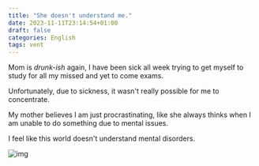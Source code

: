 ```yaml
---
title: "She doesn't understand me."
date: 2023-11-11T23:14:54+01:00
draft: false
categories: English
tags: vent
---
```


Mom is *drunk-ish* again, I have been sick all week trying to get myself to study for all my missed and yet to come exams.

Unfortunately, due to sickness, it wasn't really possible for me to concentrate.

My mother believes I am just procrastinating, like she always thinks when I am unable to do something due to mental issues.

I feel like this world doesn't understand mental disorders.

![img](/images/twitdownload.jpg)